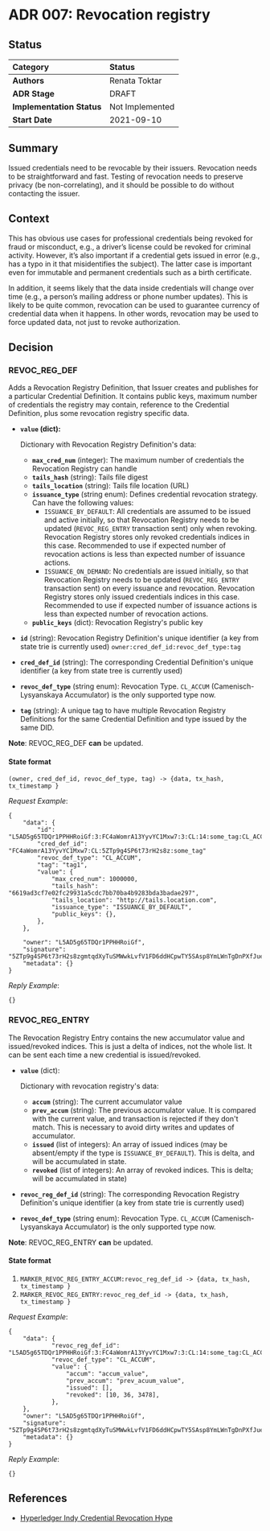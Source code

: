 # ADR 007: Revocation registry

## Status

| Category | Status |
| :--- | :--- |
| **Authors** | Renata Toktar |
| **ADR Stage** | DRAFT |
| **Implementation Status** | Not Implemented |
| **Start Date** | 2021-09-10 |

## Summary

Issued credentials need to be revocable by their issuers. Revocation needs to be straightforward and fast. Testing of revocation needs to preserve privacy \(be non-correlating\), and it should be possible to do without contacting the issuer.

## Context

This has obvious use cases for professional credentials being revoked for fraud or misconduct, e.g., a driver’s license could be revoked for criminal activity. However, it’s also important if a credential gets issued in error \(e.g., has a typo in it that misidentifies the subject\). The latter case is important even for immutable and permanent credentials such as a birth certificate.

In addition, it seems likely that the data inside credentials will change over time \(e.g., a person’s mailing address or phone number updates\). This is likely to be quite common, revocation can be used to guarantee currency of credential data when it happens. In other words, revocation may be used to force updated data, not just to revoke authorization.

## Decision

### REVOC\_REG\_DEF

Adds a Revocation Registry Definition, that Issuer creates and publishes for a particular Credential Definition. It contains public keys, maximum number of credentials the registry may contain, reference to the Credential Definition, plus some revocation registry specific data.

* **`value` \(dict\):**

  Dictionary with Revocation Registry Definition's data:

  * **`max_cred_num`** \(integer\): The maximum number of credentials the Revocation Registry can handle
  * **`tails_hash`** \(string\): Tails file digest
  * **`tails_location`** \(string\): Tails file location \(URL\)
  * **`issuance_type`** \(string enum\): Defines credential revocation strategy. Can have the following values:
    * `ISSUANCE_BY_DEFAULT`: All credentials are assumed to be issued and active initially, so that Revocation Registry needs to be updated \(`REVOC_REG_ENTRY` transaction sent\) only when revoking. Revocation Registry stores only revoked credentials indices in this case. Recommended to use if expected number of revocation actions is less than expected number of issuance actions.
    * `ISSUANCE_ON_DEMAND`: No credentials are issued initially, so that Revocation Registry needs to be updated \(`REVOC_REG_ENTRY` transaction sent\) on every issuance and revocation. Revocation Registry stores only issued credentials indices in this case. Recommended to use if expected number of issuance actions is less than expected number of revocation actions.
  * **`public_keys`** \(dict\): Revocation Registry's public key

* **`id`** \(string\): Revocation Registry Definition's unique identifier \(a key from state trie is currently used\) `owner:cred_def_id:revoc_def_type:tag`
* **`cred_def_id`** \(string\): The corresponding Credential Definition's unique identifier \(a key from state tree is currently used\)
* **`revoc_def_type`** \(string enum\): Revocation Type. `CL_ACCUM` \(Camenisch-Lysyanskaya Accumulator\) is the only supported type now.
* **`tag`** \(string\): A unique tag to have multiple Revocation Registry Definitions for the same Credential Definition and type issued by the same DID.

**Note**: REVOC\_REG\_DEF **can** be updated.

#### State format

`(owner, cred_def_id, revoc_def_type, tag) -> {data, tx_hash, tx_timestamp }`

_Request Example_:

```text
{
    "data": {
        "id": "L5AD5g65TDQr1PPHHRoiGf:3:FC4aWomrA13YyvYC1Mxw7:3:CL:14:some_tag:CL_ACCUM:tag1",
        "cred_def_id": "FC4aWomrA13YyvYC1Mxw7:CL:5ZTp9g4SP6t73rH2s8z:some_tag"
        "revoc_def_type": "CL_ACCUM",
        "tag": "tag1",
        "value": {
            "max_cred_num": 1000000,
            "tails_hash": "6619ad3cf7e02fc29931a5cdc7bb70ba4b9283bda3badae297",
            "tails_location": "http://tails.location.com",
            "issuance_type": "ISSUANCE_BY_DEFAULT",
            "public_keys": {},
        },
    },

    "owner": "L5AD5g65TDQr1PPHHRoiGf",
    "signature": "5ZTp9g4SP6t73rH2s8zgmtqdXyTuSMWwkLvfV1FD6ddHCpwTY5SAsp8YmLWnTgDnPXfJue3vJBWjy89bSHvyMSdS",
    "metadata": {}
}
```

_Reply Example_:

```text
{}
```

### REVOC\_REG\_ENTRY

The Revocation Registry Entry contains the new accumulator value and issued/revoked indices. This is just a delta of indices, not the whole list. It can be sent each time a new credential is issued/revoked.

* **`value`** \(dict\):

  Dictionary with revocation registry's data:

  * **`accum`** \(string\): The current accumulator value
  * **`prev_accum`** \(string\): The previous accumulator value. It is compared with the current value, and transaction is rejected if they don't match. This is necessary to avoid dirty writes and updates of accumulator.
  * **`issued`** \(list of integers\): An array of issued indices \(may be absent/empty if the type is `ISSUANCE_BY_DEFAULT`\). This is delta, and will be accumulated in state.
  * **`revoked`** \(list of integers\):  An array of revoked indices. This is delta; will be accumulated in state\)

* **`revoc_reg_def_id`** \(string\): The corresponding Revocation Registry Definition's unique identifier \(a key from state trie is currently used\)
* **`revoc_def_type`** \(string enum\): Revocation Type. `CL_ACCUM` \(Camenisch-Lysyanskaya Accumulator\) is the only supported type now.

**Note**: REVOC\_REG\_ENTRY **can** be updated.

#### State format

1. `MARKER_REVOC_REG_ENTRY_ACCUM:revoc_reg_def_id -> {data, tx_hash, tx_timestamp }`
2. `MARKER_REVOC_REG_ENTRY:revoc_reg_def_id -> {data, tx_hash, tx_timestamp }`

_Request Example_:

```text
{
    "data": {
            "revoc_reg_def_id": "L5AD5g65TDQr1PPHHRoiGf:3:FC4aWomrA13YyvYC1Mxw7:3:CL:14:some_tag:CL_ACCUM:tag1"
            "revoc_def_type": "CL_ACCUM",
            "value": {
                "accum": "accum_value",
                "prev_accum": "prev_acuum_value",
                "issued": [],
                "revoked": [10, 36, 3478],
            },
    },
    "owner": "L5AD5g65TDQr1PPHHRoiGf",
    "signature": "5ZTp9g4SP6t73rH2s8zgmtqdXyTuSMWwkLvfV1FD6ddHCpwTY5SAsp8YmLWnTgDnPXfJue3vJBWjy89bSHvyMSdS",
    "metadata": {}
}
```

_Reply Example_:

```text
{}
```

## References

* [Hyperledger Indy Credential Revocation Hype](https://hyperledger-indy.readthedocs.io/projects/hipe/en/latest/text/0011-cred-revocation/README.html)

